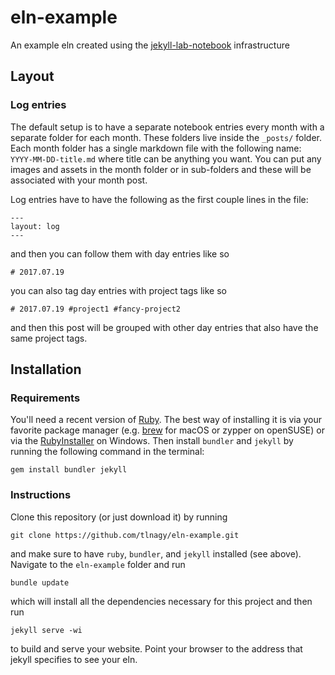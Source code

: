 # eln-example

An example eln created using the [jekyll-lab-notebook](https://github.com/tlnagy/jekyll-lab-notebook) infrastructure

## Layout

### Log entries

The default setup is to have a separate notebook entries every month with a separate folder for each month. These folders live inside the `_posts/` folder. Each month folder has a single markdown file with the following name: `YYYY-MM-DD-title.md` where title can be anything you want. You can put any images and assets in the month folder or in sub-folders and these will be associated with your month post.

Log entries have to have the following as the first couple lines in the file:
```
---
layout: log
---
```
and then you can follow them with day entries like so

```
# 2017.07.19
```
you can also tag day entries with project tags like so

```
# 2017.07.19 #project1 #fancy-project2
```
and then this post will be grouped with other day entries that also have the same project tags.

## Installation

### Requirements

You'll need a recent version of [Ruby](https://www.ruby-lang.org/en/documentation/installation/#package-management-systems). The best way of installing it is via your favorite package manager (e.g. [brew](https://brew.sh/) for macOS or zypper on openSUSE) or via the [RubyInstaller](https://rubyinstaller.org) on Windows. Then install `bundler` and `jekyll` by running the following command in the terminal:

```
gem install bundler jekyll
```

### Instructions

Clone this repository (or just download it) by running

```
git clone https://github.com/tlnagy/eln-example.git
```

and make sure to have `ruby`, `bundler`, and `jekyll` installed (see above). Navigate to the `eln-example` folder and run

```
bundle update
```

which will install all the dependencies necessary for this project and then run

```
jekyll serve -wi
```

to build and serve your website. Point your browser to the address that jekyll specifies to see your eln.
